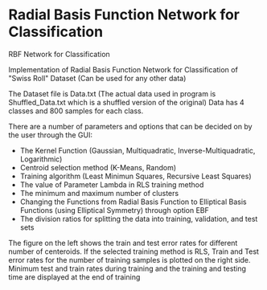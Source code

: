# Radial Basis Function Network for Classification
 RBF Network for Classification

Implementation of Radial Basis Function Network for Classification of "Swiss Roll" Dataset (Can be used for any other data)

The Dataset file is Data.txt (The actual data used in program is Shuffled_Data.txt which is a shuffled version of the original)
Data has 4 classes and 800 samples for each class.

There are a number of parameters and options that can be decided on by the user through the GUI:

 - The Kernel Function (Gaussian, Multiquadratic, Inverse-Multiquadratic, Logarithmic)
 - Centroid selection method (K-Means, Random)
 - Training algorithm (Least Minimun Squares, Recursive Least Squares)
 - The value of Parameter Lambda in RLS training method
 - The minimum and maximum number of clusters
 - Changing the Functions from Radial Basis Function to Elliptical Basis Functions (using Elliptical Symmetry) through option EBF
 - The division ratios for splitting the data into training, validation, and test sets
 
The figure on the left shows the train and test error rates for different number of centeroids.
If the selected training method is RLS, Train and Test error rates for the number of training samples is plotted on the right side.
Minimum test and train rates during training and the training and testing time are displayed at the end of training
